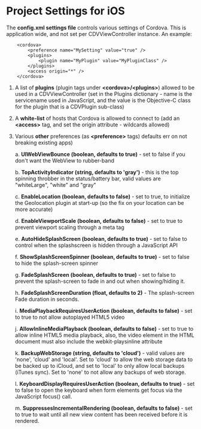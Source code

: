 <!--
#
# Licensed to the Apache Software Foundation (ASF) under one
# or more contributor license agreements.  See the NOTICE file
# distributed with this work for additional information
# regarding copyright ownership.  The ASF licenses this file
# to you under the Apache License, Version 2.0 (the
# "License"); you may not use this file except in compliance
# with the License.  You may obtain a copy of the License at
#
# http://www.apache.org/licenses/LICENSE-2.0
#
# Unless required by applicable law or agreed to in writing,
# software distributed under the License is distributed on an
# "AS IS" BASIS, WITHOUT WARRANTIES OR CONDITIONS OF ANY
#  KIND, either express or implied.  See the License for the
# specific language governing permissions and limitations
# under the License.
#
-->

Project Settings for iOS
========================

The **config.xml settings file** controls various settings of Cordova. This is application wide, and not set per CDVViewController instance. An example:

        <cordova>
            <preference name="MySetting" value="true" />
            <plugins>
                <plugin name="MyPlugin" value="MyPluginClass" />
            </plugins>
            <access origin="*" />
        </cordova>

1. A list of **plugins** (plugin tags under **&lt;cordova&gt;/&lt;plugins&gt;**) allowed to be used in a CDVViewController (set in the Plugins dictionary - name is the servicename used in JavaScript, and the value is the Objective-C class for the plugin that is a CDVPlugin sub-class)
2. A **white-list** of hosts that Cordova is allowed to connect to (add an **&lt;access&gt;** tag, and set the origin attribute - wildcards allowed)
3. Various **other** preferences (as **&lt;preference&gt;** tags) defaults err on not breaking existing apps)

	a. **UIWebViewBounce (boolean, defaults to true)** - set to false if you don't want the WebView to rubber-band

	b. **TopActivityIndicator (string, defaults to 'gray')** - this is the top spinning throbber in the status/battery bar, valid values are "whiteLarge", "white" and "gray"

	c. **EnableLocation (boolean, defaults to false)** - set to true, to initialize the Geolocation plugin at start-up (so the fix on your location can be more accurate)

	d. **EnableViewportScale (boolean, defaults to false)** - set to true to prevent viewport scaling through a meta tag

	e. **AutoHideSplashScreen (boolean, defaults to true)** - set to false to control when the splashscreen is hidden through a JavaScript API

	f. **ShowSplashScreenSpinner (boolean, defaults to true)** - set to false to hide the splash-screen spinner

	g. **FadeSplashScreen (boolean, defaults to true)** - set to false to prevent the splash-screen to fade in and out when showing/hiding it.

	h. **FadeSplashScreenDuration (float, defaults to 2)** - The splash-screen Fade duration in seconds.  

	i. **MediaPlaybackRequiresUserAction (boolean, defaults to false)** - set to true to not allow autoplayed HTML5 video

	j. **AllowInlineMediaPlayback (boolean, defaults to false)** - set to true to allow inline HTML5 media playback, also, the video element in the HTML document must also include the webkit-playsinline attribute

	k. **BackupWebStorage (string, defaults to 'cloud')** - valid values are 'none', 'cloud' and 'local'. Set to 'cloud' to allow the web storage data to be backed up to iCloud, and set to 'local' to only allow local backups (iTunes sync). Set to 'none' to not allow any backups of web storage.
	
	l. **KeyboardDisplayRequiresUserAction (boolean, defaults to true)** - set to false to open the keyboard when form elements get focus via the JavaScript focus() call.

	m. **SuppressesIncrementalRendering (boolean, defaults to false)** - set to true to wait until all new view content has been received before it is rendered.
